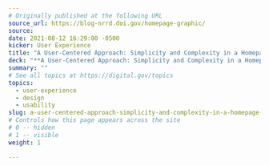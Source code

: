```yaml
---
# Originally published at the following URL
source_url: https://blog-nrrd.doi.gov/homepage-graphic/
source: 
date: 2021-08-12 16:29:00 -0500
kicker: User Experience
title: "A User-Centered Approach: Simplicity and Complexity in a Homepage Graphic"
deck: "**A User-Centered Approach: Simplicity and Complexity in a Homepage Graphic**&mdash;UX interns go through the redesign and testing process of a homepage graphic to communicate the scope the site."
summary: ""
# See all topics at https://digital.gov/topics
topics:
  - user-experience
  - design
  - usability
slug: a-user-centered-approach-simplicity-and-complexity-in-a-homepage-graphic
# Controls how this page appears across the site
# 0 -- hidden
# 1 -- visible
weight: 1

---
```


